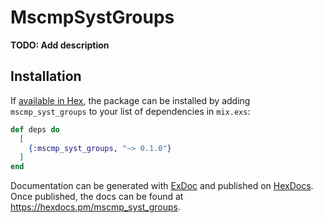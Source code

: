 # MscmpSystGroups

**TODO: Add description**

## Installation

If [available in Hex](https://hex.pm/docs/publish), the package can be installed
by adding `mscmp_syst_groups` to your list of dependencies in `mix.exs`:

```elixir
def deps do
  [
    {:mscmp_syst_groups, "~> 0.1.0"}
  ]
end
```

Documentation can be generated with [ExDoc](https://github.com/elixir-lang/ex_doc)
and published on [HexDocs](https://hexdocs.pm). Once published, the docs can
be found at <https://hexdocs.pm/mscmp_syst_groups>.

